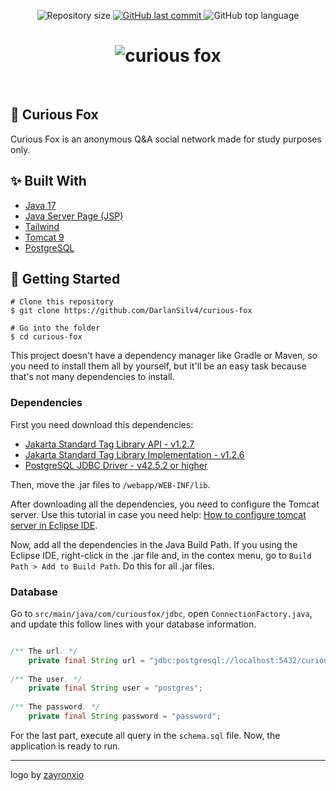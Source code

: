 <p align="center">
    <img alt="Repository size" src="https://img.shields.io/github/repo-size/DarlanSilv4/curious-fox.svg?style=flat-square&color=64a4a">
 <a href="https://github.com/DarlanSilv4/curious-fox/commits/master">
    <img alt="GitHub last commit" src="https://img.shields.io/github/last-commit/DarlanSilv4/curious-fox.svg?style=flat-square&color=f8cd65">
  </a>
    <img alt="GitHub top language" src="https://img.shields.io/github/languages/top/DarlanSilv4/curious-fox.svg?style=flat-square&color=fb7c58">
</p>

<h1 align="center">
  <img alt="curious fox" title="curious fox" src="https://user-images.githubusercontent.com/77397497/221369516-e73a0678-3aee-4a6f-858e-1d54b30d6541.png" />
</h1>

<br>

## 🦊 Curious Fox

Curious Fox is an anonymous Q&A social network made for study purposes only.


## ✨ Built With

- [Java 17](https://www.java.com/en/)
- [Java Server Page (JSP)](https://jakarta.ee/specifications/pages/)
- [Tailwind](https://tailwindcss.com/)
- [Tomcat 9](https://tomcat.apache.org/)
- [PostgreSQL](https://www.postgresql.org/)

## 🚀 Getting Started
```
# Clone this repository
$ git clone https://github.com/DarlanSilv4/curious-fox

# Go into the folder
$ cd curious-fox
```
This project doesn't have a dependency manager like Gradle or Maven, so you need to install them all by yourself, but it'll be an easy task because that's not many dependencies to install.

### Dependencies

First you need download this dependencies:
  - [Jakarta Standard Tag Library API - v1.2.7](https://mvnrepository.com/artifact/jakarta.servlet.jsp.jstl/jakarta.servlet.jsp.jstl-api/1.2.7)
  -  [Jakarta Standard Tag Library Implementation - v1.2.6](https://mvnrepository.com/artifact/org.glassfish.web/jakarta.servlet.jsp.jstl/1.2.6)
  -  [PostgreSQL JDBC Driver - v42.5.2 or higher](https://jdbc.postgresql.org/download/)

Then, move the .jar files to ```/webapp/WEB-INF/lib```.

After downloading all the dependencies, you need to configure the Tomcat server. Use this tutorial in case you need help: [How to configure tomcat server in Eclipse IDE](https://www.javatpoint.com/how-to-configure-tomcat-server-in-eclipse-ide).

Now, add all the dependencies in the Java Build Path. If you using the Eclipse IDE, right-click in the .jar file and, in the contex menu, go to ```Build Path > Add to Build Path```. Do this for all .jar files.

### Database

Go to ```src/main/java/com/curiousfox/jdbc```, open ```ConnectionFactory.java```, and update this follow lines with your database information.

```java

/** The url. */
	private final String url = "jdbc:postgresql://localhost:5432/curious_fox";
	
/** The user. */
	private final String user = "postgres";
	
/** The password. */
	private final String password = "password";

```
For the last part, execute all query in the ```schema.sql``` file. Now, the application is ready to run.

---
logo by [zayronxio](https://github.com/zayronxio/Zafiro-icons)